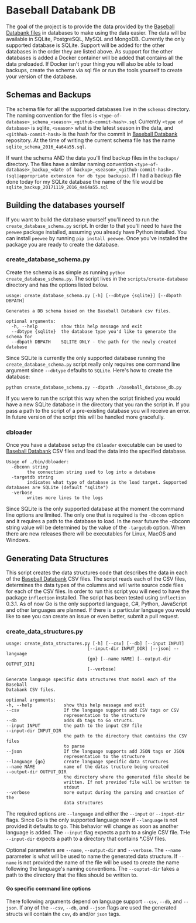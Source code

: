 # Baseball Databank DB 

The goal of the project is to provide the data provided by the [Baseball Databank files](https://github.com/chadwickbureau/baseballdatabank) in databases to make using the data easier.  The data will be available in SQLite, PostgreSQL, MySQL and MongoDB.  Currently the only supported database is SQLite.  Support will be added for the other databases in the order they are listed above.  As support for the other databases is added a Docker container will be added that contains all the data preloaded.  If Docker isn't your thing you will also be able to load backups, create the schema via sql file or run the tools yourself to create your version of the database.

## Schemas and Backups
The schema file for all the supported databases live in the `schemas` directory.  The naming convention for the files is `<type-of-database>_schema_<season>_<github-commit-hash>.sql`
Currently `<type of database>` is sqlite, `<season>` what is the latest season in the data, and `<githhub-commit-hash>` is the hash for the commit in [Baseball Databank](https://github.com/chadwickbureau/baseballdatabank) repository.  At the time of writing the current schema file has the name `sqlite_schema_2016_4a64a55.sql`.  

If want the schema AND the data you'll find backup files in the `backups/` directory.  The files have a similar naming convention `<type-of-database>_backup_<date of backup>_<season>_<github-commit-hash>.(sql|appropriate extension for db type backups)`. If I had a backup file done today for my SQLite database the name of the file would be `sqlite_backup_20171119_2016_4a64a55.sql`

## Building the databases yourself
If you want to build the database yourself you'll need to run the `create_database_schema.py` script.  In order to that you'll need to have the `peewee` package installed, assuming you already have Python installed.  You can install `peewee` by running `pip install peewee`. Once you've installed the package you are ready to create the database.


### create_database_schema.py
Create the schema is as simple as running `python create_database_schema.py`.  The script lives in the `scripts/create-database` directory and has the options listed below.

```
usage: create_database_schema.py [-h] [--dbtype {sqlite}] [--dbpath DBPATH]

Generates a DB schema based on the Baseball Databank csv files.

optional arguments:
  -h, --help         show this help message and exit
  --dbtype {sqlite}  the database type you'd like to generate the schema for
  --dbpath DBPATH    SQLITE ONLY - the path for the newly created database
  ```

  Since SQLite is currently the only supported database running the `create_database_schema.py` script really only requires one command line argument since `--dbtype` defaults to `SQLite`.  Here's how to create the database:

  `python create_database_schema.py --dbpath ./baseball_database_db.py`

  If you were to run the script this way when the script finished you would have a new SQLite database in the directory that you ran the script in.  If you pass a path to the script of a pre-existing database you will receive an error.  In future version of the script this will be handled more gracefully.

### dbloader 
Once you have a database setup the `dbloader` executable can be used to [Baseball Databank](https://github.com/chadwickbureau/baseballdatabank) CSV files and load the data into the specified database. 

```
Usage of ./bin/dbloader:
  -dbconn string
    	the connection string used to log into a database
  -targetdb string
    	indicates what type of database is the load target. Supported databases are SQLite (default "sqlite")
  -verbose
    	writes more lines to the logs
```

Since SQLite is the only supported database at the moment the command line options are limited.  The only one that is required is the `-dbconn` option and it requires a path to the database to load.   In the near future the -dbconn string value will be determined by the value of the `-targetdb` option.  When there are new releases there will be executables for Linux, MacOS and Windows.

  ## Generating Data Structures
  This script creates the data structures code that describes the data in each of the [Baseball Databank](https://github.com/chadwickbureau/baseballdatabank) CSV files.  The script reads each of the CSV files, determines the data types of the columns and will write source code files for each of the CSV files. In order to run this script you will need to have the package `inflection` installed. The script has been tested using `inflection` 0.3.1.  As of now Go is the only supported language, C#, Python, JavaScript and other languages are planned.  If there is a particular language you would like to see you can create an issue or even better, submit a pull request.

  ### create_data_structures.py
  ```
usage: create_data_structures.py [-h] [--csv] [--db] [--input INPUT]
                                 [--input-dir INPUT_DIR] [--json] --language
                                 {go} [--name NAME] [--output-dir OUTPUT_DIR]
                                 [--verbose]

Generate language specific data structures that model each of the Baseball
Databank CSV files.

optional arguments:
  -h, --help            show this help message and exit
  --csv                 If the language supports add CSV tags or CSV
                        representation to the structure
  --db                  adds db tags to Go structs.
  --input INPUT         the path to the input CSV file
  --input-dir INPUT_DIR
                        the path to the directory that contains the CSV files
                        to parse
  --json                If the language supports add JSON tags or JSON
                        representation to the structure
  --language {go}       create language specific data structures
  --name NAME           name of the datas tructure being created
  --output-dir OUTPUT_DIR
                        the directory where the generated file should be
                        written. If not provided file will be written to
                        stdout
  --verbose             more output during the parsing and creation of the
                        data structures
```

The required options are `--language` and either the `--input` or `--input-dir` flags.  Since Go is the only supported language now if `--language` is not provided it defaults to go.  This behavior will change as soon as another language is added. The `--input` flag expects a path to a single CSV file.  THe `--input-dir` expects a path to a directory that contains *.CSV files.  

Optional parameters are `--name`, `--output-dir` and `--verbose`.  The `--name` parameter is what will be used to name the generated data structure.  If `--name` is not provided the name of the file will be used to create the name following the language's naming conventions.  The `--ouptut-dir` takes a path to the directory that the files should be written to.

#### Go specific command line options

There following arguments depend on language support `--csv`, `--db`, and `--json`. If any of the `--csv`, `--db`, and `--json` flags are used the generated structs will contain the `csv`, `db` and/or `json` tags.

